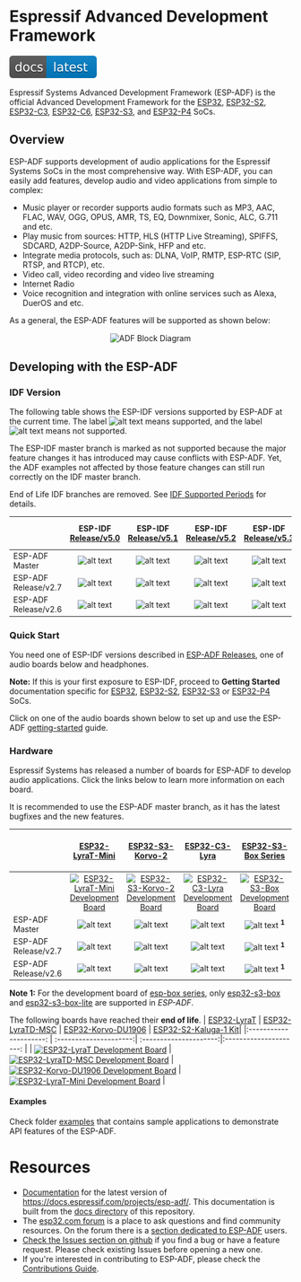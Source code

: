 # Espressif Advanced Development Framework

[![Documentation Status](./docs/_static/doc_latest.svg)](https://docs.espressif.com/projects/esp-adf/en/latest/?badge=latest)

Espressif Systems Advanced Development Framework (ESP-ADF) is the official Advanced Development Framework for the [ESP32](https://espressif.com/en/products/hardware/esp32/overview), [ESP32-S2](https://www.espressif.com/en/products/socs/esp32-s2), [ESP32-C3](https://www.espressif.com/en/products/socs/esp32-c3), [ESP32-C6](https://www.espressif.com/en/products/socs/esp32-c6), [ESP32-S3](https://www.espressif.com/en/products/socs/esp32-s3), and [ESP32-P4](https://www.espressif.com/en/products/socs/esp32-p4) SoCs.

## Overview

ESP-ADF supports development of audio applications for the Espressif Systems SoCs in the most comprehensive way. With ESP-ADF, you can easily add features, develop audio and video applications from simple to complex:

- Music player or recorder supports audio formats such as MP3, AAC, FLAC, WAV, OGG, OPUS, AMR, TS, EQ, Downmixer, Sonic, ALC, G.711 and etc.
- Play music from sources: HTTP, HLS (HTTP Live Streaming), SPIFFS, SDCARD, A2DP-Source, A2DP-Sink, HFP and etc.
- Integrate media protocols, such as: DLNA, VoIP, RMTP, ESP-RTC (SIP, RTSP, and RTCP), etc.
- Video call, video recording and video live streaming
- Internet Radio
- Voice recognition and integration with online services such as Alexa, DuerOS and etc.

As a general, the ESP-ADF features will be supported as shown below:

<div align="center"><img src="docs/_static/adf_block_diagram.png" alt ="ADF Block Diagram" align="center" /></div>

## Developing with the ESP-ADF

### IDF Version

The following table shows the ESP-IDF versions supported by ESP-ADF at the current time. The label ![alt text](docs/_static/yes-checkm.png "supported") means supported, and the label ![alt text](docs/_static/no-icon.png) means not supported.

The ESP-IDF master branch is marked as not supported because the major feature changes it has introduced may cause conflicts with ESP-ADF. Yet, the ADF examples not affected by those feature changes can still run correctly on the IDF master branch.

End of Life IDF branches are removed. See [IDF Supported Periods](https://docs.espressif.com/projects/esp-idf/en/latest/esp32/versions.html#support-periods) for details.


|                       | ESP-IDF <br> [Release/v5.0](https://docs.espressif.com/projects/esp-idf/zh_CN/release-v5.0/esp32/versions.html) | ESP-IDF <br> [Release/v5.1](https://docs.espressif.com/projects/esp-idf/zh_CN/release-v5.1/esp32/versions.html) |  ESP-IDF <br> [Release/v5.2](https://docs.espressif.com/projects/esp-idf/zh_CN/release-v5.2/esp32/versions.html) |  ESP-IDF <br> [Release/v5.3](https://docs.espressif.com/projects/esp-idf/zh_CN/release-v5.3/esp32/versions.html) | ESP-IDF <br> [Master](https://docs.espressif.com/projects/esp-idf/zh_CN/latest/esp32/versions.html) |
|:----------- | :---------------------:|:---------------------: | :---------------------:| :---------------------:| :---------------------:|
| ESP-ADF <br> Master | ![alt text](docs/_static/yes-checkm.png "supported") | ![alt text](docs/_static/yes-checkm.png "supported") | ![alt text](docs/_static/yes-checkm.png "supported") | ![alt text](docs/_static/yes-checkm.png "supported") | ![alt text](docs/_static/no-icon.png "not supported") |
| ESP-ADF <br> Release/v2.7  | ![alt text](docs/_static/yes-checkm.png "supported") | ![alt text](docs/_static/yes-checkm.png "supported") | ![alt text](docs/_static/yes-checkm.png "supported") | ![alt text](docs/_static/yes-checkm.png "supported") | ![alt text](docs/_static/no-icon.png "not supported") |
| ESP-ADF <br> Release/v2.6  | ![alt text](docs/_static/yes-checkm.png "supported")| ![alt text](docs/_static/yes-checkm.png "supported") |![alt text](docs/_static/no-icon.png "not supported") | ![alt text](docs/_static/no-icon.png "not supported") | ![alt text](docs/_static/no-icon.png "not supported") |



### Quick Start

You need one of ESP-IDF versions described in [ESP-ADF Releases](https://github.com/espressif/esp-adf/releases), one of audio boards below and headphones.

**Note:**  If this is your first exposure to ESP-IDF, proceed to **Getting Started** documentation specific for [ESP32](https://docs.espressif.com/projects/esp-idf/en/latest/esp32/get-started/index.html), [ESP32-S2](https://docs.espressif.com/projects/esp-idf/en/latest/esp32s2/get-started/index.html),  [ESP32-S3](https://docs.espressif.com/projects/esp-idf/en/latest/esp32s3/index.html) or [ESP32-P4](https://docs.espressif.com/projects/esp-idf/en/latest/esp32p4/index.html) SoCs.

Click on one of the audio boards shown below to set up and use the ESP-ADF [getting-started](https://docs.espressif.com/projects/esp-adf/en/latest/get-started/index.html) guide.

### Hardware

Espressif Systems has released a number of boards for ESP-ADF to develop audio applications. Click the links below to learn more information on each board.

It is recommended to use the ESP-ADF master branch, as it has the latest bugfixes and the new features.

|                       | [ESP32-LyraT-Mini](https://docs.espressif.com/projects/esp-adf/en/latest/design-guide/dev-boards/get-started-esp32-lyrat-mini.html) |[ESP32-S3-Korvo-2](https://docs.espressif.com/projects/esp-adf/en/latest/design-guide/dev-boards/user-guide-esp32-s3-korvo-2.html)|[ESP32-C3-Lyra](https://docs.espressif.com/projects/esp-adf/en/latest/design-guide/dev-boards/user-guide-esp32-c3-lyra.html)| [ESP32-S3-Box Series](https://github.com/espressif/esp-box/tree/master)| [ESP32-P4-Function-EV-Board](https://docs.espressif.com/projects/esp-dev-kits/en/latest/esp32p4/esp32-p4-function-ev-board/index.html)|
|:----------- | :---------------------:| :---------------------:| :---------------------:| :---------------------:| :---------------------:|
|  |  [<img src="docs/_static/esp32-lyrat-mini-v1.2.png" width="110" alt ="ESP32-LyraT-Mini Development Board" align="center" />](https://docs.espressif.com/projects/esp-adf/en/latest/get-started/get-started-esp32-lyrat-mini.html)  |  [<img src="docs/_static/esp32-s3-korvo-2-v3.0-overview.png" width="120" alt ="ESP32-S3-Korvo-2 Development Board" align="center" />](https://docs.espressif.com/projects/esp-adf/en/latest/get-started/user-guide-esp32-s3-korvo-2.html)  |  [<img src="docs/_static/esp32-c3-lyra-v2.0-small.png" width="120" alt ="ESP32-C3-Lyra Development Board" align="center" />](https://docs.espressif.com/projects/esp-adf/en/latest/design-guide/dev-boards/user-guide-esp32-c3-lyra.html) |  [<img src="docs/_static/esp32_s3_box_3.jpg" width="100" alt ="ESP32-S3-Box Development Board" align="center" />](https://github.com/espressif/esp-box/tree/master) | [<img src="docs/_static/esp32-p4-function-ev-board.jpg" width="100" alt ="" align="center" />](https://docs.espressif.com/projects/esp-dev-kits/en/latest/esp32p4/esp32-p4-function-ev-board/index.html) |
| ESP-ADF Master        | ![alt text](docs/_static/yes-checkm.png) | ![alt text](docs/_static/yes-checkm.png) | ![alt text](docs/_static/yes-checkm.png) | ![alt text](docs/_static/yes-checkm.png) <sup> **1** </sup> | ![alt text](docs/_static/yes-checkm.png) |
| ESP-ADF Release/v2.7  | ![alt text](docs/_static/yes-checkm.png) | ![alt text](docs/_static/yes-checkm.png) | ![alt text](docs/_static/yes-checkm.png) | ![alt text](docs/_static/yes-checkm.png) <sup> **1** </sup> | ![alt text](docs/_static/yes-checkm.png) |
| ESP-ADF Release/v2.6  | ![alt text](docs/_static/yes-checkm.png) | ![alt text](docs/_static/yes-checkm.png) | ![alt text](docs/_static/yes-checkm.png) | ![alt text](docs/_static/yes-checkm.png) <sup> **1** </sup> | ![alt text](docs/_static/no-icon.png) |

**Note 1:** For the development board of [esp-box series](https://github.com/espressif/esp-box), only [esp32-s3-box](https://github.com/espressif/esp-box/blob/master/docs/hardware_overview/esp32_s3_box/hardware_overview_for_box.md) and [esp32-s3-box-lite](https://github.com/espressif/esp-box/blob/master/docs/hardware_overview/esp32_s3_box_lite/hardware_overview_for_lite.md) are supported in *ESP-ADF*.

The following boards have reached their **end of life**.
| [ESP32-LyraT](https://docs.espressif.com/projects/esp-adf/en/latest/design-guide/dev-boards/get-started-esp32-lyrat.html) | [ESP32-LyraTD-MSC](https://docs.espressif.com/projects/esp-adf/en/latest/design-guide/dev-boards/get-started-esp32-lyratd-msc.html) | [ESP32-Korvo-DU1906](https://docs.espressif.com/projects/esp-adf/en/latest/design-guide/dev-boards/get-started-esp32-korvo-du1906.html) | [ESP32-S2-Kaluga-1 Kit](https://docs.espressif.com/projects/esp-idf/en/latest/esp32s2/hw-reference/esp32s2/user-guide-esp32-s2-kaluga-1-kit.html)|
|:---------------------: | :---------------------:| :---------------------:|:---------------------: |
|  [<img src="docs/_static/esp32-lyrat-v4.2-side.jpg" width="120" alt ="ESP32-LyraT Development Board" align="center" />](https://docs.espressif.com/projects/esp-adf/en/latest/get-started/get-started-esp32-lyrat.html) |  [<img src="docs/_static/esp32-lyratd-msc-v2.2.jpg" width="120" alt ="ESP32-LyraTD-MSC Development Board" align="center" />](https://docs.espressif.com/projects/esp-adf/en/latest/get-started/get-started-esp32-lyratd-msc.html) |  [<img src="docs/_static/esp32-korvo-du1906-v1.1.png" width="110" alt ="ESP32-Korvo-DU1906 Development Board" align="center" />](https://docs.espressif.com/projects/esp-adf/en/latest/get-started/get-started-esp32-korvo-du1906.html) |  [<img src="docs/_static/esp32-s2-kaluga-1-kit.png" width="100" alt ="ESP32-LyraT-Mini Development Board" align="center" />](https://docs.espressif.com/projects/esp-idf/en/latest/esp32s2/hw-reference/esp32s2/user-guide-esp32-s2-kaluga-1-kit.html) |


[supported]: https://img.shields.io/badge/-supported-green "supported"
[not supported]: https://img.shields.io/badge/-not%20supported-orange "not supported"



#### Examples

Check folder [examples](examples) that contains sample applications to demonstrate API features of the ESP-ADF.

# Resources

* [Documentation](https://docs.espressif.com/projects/esp-adf/en/latest/index.html) for the latest version of https://docs.espressif.com/projects/esp-adf/. This documentation is built from the [docs directory](docs) of this repository.
* The [esp32.com forum](https://esp32.com/) is a place to ask questions and find community resources. On the forum there is a [section dedicated to ESP-ADF](https://esp32.com/viewforum.php?f=20) users.
* [Check the Issues section on github](https://github.com/espressif/esp-adf/issues) if you find a bug or have a feature request. Please check existing Issues before opening a new one.
* If you're interested in contributing to ESP-ADF, please check the [Contributions Guide](https://esp-idf.readthedocs.io/en/latest/contribute/index.html).
